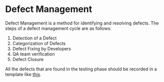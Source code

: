 # Defect Management

Defect Management is a method for identifying and resolving defects. The steps of a defect management cycle are as follows:

1. Detection of a Defect
2. Categorization of Defects 
3. Defect Fixing by Developers 
4. QA team verification 
5. Defect Closure

All the defects that are found in the testing phase should be recorded in a template like [this](https://govkrd.b-cdn.net/Digital%20Service%20Manual/Defect%20Management%20Template%20Template.docx).
